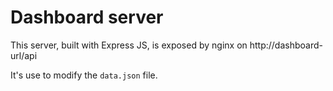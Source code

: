 # Dashboard server

This server, built with Express JS, is exposed by nginx on http://dashboard-url/api

It's use to modify the `data.json` file.
